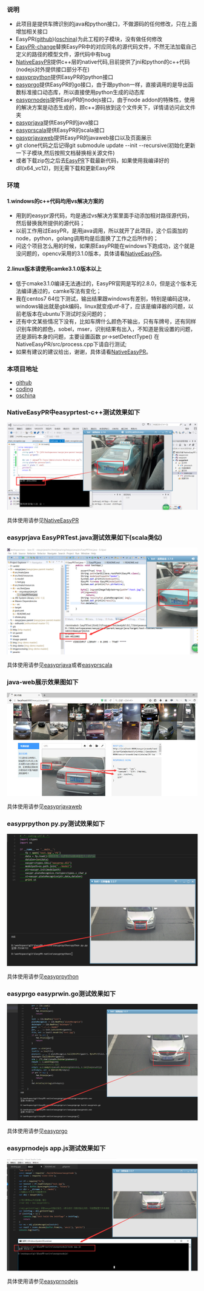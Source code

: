 ### 说明
+ 此项目是提供车牌识别的java和python接口，不做源码的任何修改，只在上面增加相关接口
+ EasyPR([github][5])([oschina][1])为此工程的子模块，没有做任何修改
+ [EasyPR-change](EasyPR-change)替换EasyPR中的对应同名的源代码文件，不然无法加载自己定义的路径的模型文件，源代码中有bug
+ [NativeEasyPR](NativeEasyPR)提供c++层的native代码,目前提供了jni和python的c++代码(nodejs对外提供接口部分不在)
+ [easyprpython](easyprpython)提供EasyPR的python接口
+ [easyprgo](easyprgo)提供EasyPR的go接口，由于跟python一样，直接调用的是导出函数标准接口动态库，所以直接使用python生成的动态库
+ [easyprnodejs](easyprnodejs)提供EasyPR的nodejs接口，由于node addon的特殊性，使用的解决方案是动态生成的，顾c++源码放到这个文件夹下，详情请访问此文件夹
+ [easyprjava](easyprjava)提供EasyPR的java接口
+ [easyprscala](easyprscala)提供EasyPR的scala接口
+ [easyprjavaweb](easyprjavaweb)提供EasyPR的javaweb接口以及页面展示
+ git clone代码之后记得git submodule update --init --recursive(初始化更新一下子模块,然后按照文档替换相关源文件)
+ 或者下载zip包之后去[EasyPR][5]下载最新代码，如果使用我编译好的dll(x64_vc12)，则无需下载和更新EasyPR

### 环境
#### 1.windows的c++代码均用vs解决方案的
+ 用到的easypr源代码，均是通过vs解决方案里面手动添加相对路径源代码，然后替换我所提供的源代码；
+ 以前工作用过EasyPR，是用java调用，所以就开了此项目，这个后面加的node，python，golang调用均是后面换了工作之后所作的；
+ 问这个项目怎么用的时候，如果原EasyPR能在windows下跑成功，这个就是没问题的，opencv采用的3.1.0版本，具体请看[NativeEasyPR](NativeEasyPR)。

#### 2.linux版本请使用camke3.1.0版本以上
+ 低于cmake3.1.0编译无法通过的，EasyPR官网是写的2.8.0，但是这个版本无法编译通过的，camke写法有变化；
+ 我在centos7 64位下测试，输出结果跟windows有差别，特别是编码这块，windows输出就是gbk编码，linux就变成utf-8了，应该是编译器的问题，以前老版本在ubuntu下测试时没问题的；
+ 还有中文某些情况下没有，比如车牌什么颜色不输出，只有车牌号，还有同样识别车牌的颜色，sobel，mser，识别结果有出入，不知道是我设置的问题，还是源码本身的问题，主要设置函数 pr->setDetectType() 在NativeEasyPR/src/process.cpp下请自行测试;
+ 如果有建议的建议给出，谢谢，具体请看[NativeEasyPR](NativeEasyPR)。


### 本项目地址
+ [github][2]
+ [coding][4]
+ [oschina][3]

### NativeEasyPR中easyprtest-c++测试效果如下
![easyprtes-cpp效果图](NativeEasyPR/easyprtest/shows.png)

具体使用请参见[NativeEasyPR](NativeEasyPR)

### easyprjava EasyPRTest.java测试效果如下(scala类似)
![EasyPRTest.java效果图](easyprjava/shows.png)

具体使用请参见[easyprjava](easyprjava)或者[easyprscala](easyprscala)

### java-web展示效果图如下
![imageDemo效果图](easyprjavaweb/shows.jpg)

具体使用请参见[easyprjavaweb](easyprjavaweb)

### easyprpython py.py测试效果如下
![py.py效果图](easyprpython/shows.png)

具体使用请参见[easyprpython](easyprpython)

### easyprgo easyprwin.go测试效果如下
![easyprwin.go效果图](easyprgo/src/easyprgo/shows.png)

具体使用请参见[easyprgo](easyprgo/src/easyprgo)

### easyprnodejs app.js测试效果如下
![py.py效果图](easyprnodejs/shows.png)

具体使用请参见[easyprnodejs](easyprnodejs)

[1]: https://git.oschina.net/easypr/EasyPR.git
[2]: https://github.com/smirkcat/EasyPR-native.git
[3]: https://git.oschina.net/smirkcat/EasyPR-native.git
[4]: https://git.coding.net/smirkcat/EasyPR-native.git
[5]: https://github.com/liuruoze/EasyPR.git